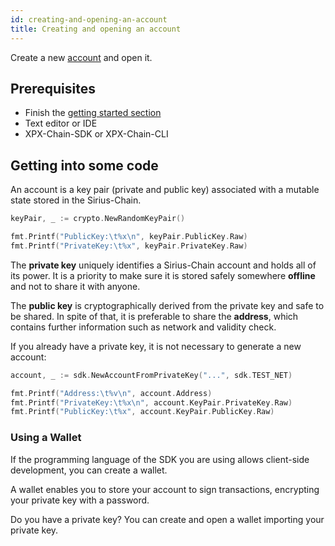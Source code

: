 ```yaml
---
id: creating-and-opening-an-account
title: Creating and opening an account
---
```

Create a new [account](../../built-in-features/account.md) and open it.

## Prerequisites

- Finish the [getting started section](../../getting-started/setting-up-workstation.md)
- Text editor or IDE
- XPX-Chain-SDK or XPX-Chain-CLI

## Getting into some code

An account is a key pair (private and public key) associated with a mutable state stored in the Sirius-Chain.

<!--DOCUSAURUS_CODE_TABS-->
<!--Golang-->
```go
keyPair, _ := crypto.NewRandomKeyPair()

fmt.Printf("PublicKey:\t%x\n", keyPair.PublicKey.Raw)
fmt.Printf("PrivateKey:\t%x", keyPair.PrivateKey.Raw)
```
<!--END_DOCUSAURUS_CODE_TABS-->

The **private key** uniquely identifies a Sirius-Chain account and holds all of its power. It is a priority to make sure it is stored safely somewhere **offline** and not to share it with anyone.

The **public key** is cryptographically derived from the private key and safe to be shared. In spite of that, it is preferable to share the **address**, which contains further information such as network and validity check.

If you already have a private key, it is not necessary to generate a new account:

<!--DOCUSAURUS_CODE_TABS-->
<!--Golang-->
```go
account, _ := sdk.NewAccountFromPrivateKey("...", sdk.TEST_NET)

fmt.Printf("Address:\t%v\n", account.Address)
fmt.Printf("PrivateKey:\t%x\n", account.KeyPair.PrivateKey.Raw)
fmt.Printf("PublicKey:\t%x", account.KeyPair.PublicKey.Raw)
```
<!--END_DOCUSAURUS_CODE_TABS-->

### Using a Wallet

If the programming language of the SDK you are using allows client-side development, you can create a wallet.

A wallet enables you to store your account to sign transactions, encrypting your private key with a password.

Do you have a private key? You can create and open a wallet importing your private key.


